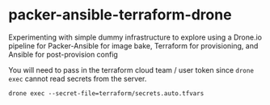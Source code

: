 # packer-ansible-terraform-drone
Experimenting with simple dummy infrastructure to explore using a Drone.io pipeline for Packer-Ansible for image bake, Terraform for provisioning, and Ansible for post-provision config

You will need to pass in the terraform cloud team / user token since `drone exec` cannot read secrets from the server. 
```shell
drone exec --secret-file=terraform/secrets.auto.tfvars
```
